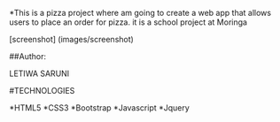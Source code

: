 *This is a pizza project where am going to create a web app that allows users to place an order for pizza. it is a school project at Moringa

[screenshot] (images/screenshot)

##Author:

LETIWA SARUNI

#TECHNOLOGIES

*HTML5
*CSS3
*Bootstrap
*Javascript
*Jquery
